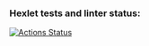 ### Hexlet tests and linter status:
[![Actions Status](https://github.com/ynb4gang/java-project-99/actions/workflows/hexlet-check.yml/badge.svg)](https://github.com/ynb4gang/java-project-99/actions)